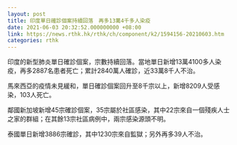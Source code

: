 ```yaml
---
layout: post
title: 印度單日確診個案持續回落　再多13萬4千多人染疫
date: 2021-06-03 20:32:52.000000000 +08:00
link: https://news.rthk.hk/rthk/ch/component/k2/1594156-20210603.htm
categories: rthk
---
```


印度的新型肺炎單日確診個案，宗數持續回落。當地單日新增13萬4100多人染疫，再多2887名患者死亡；累計2840萬人確診，近33萬8千人不治。

馬來西亞的疫情未見緩和，單日確診個案回升至8千宗以上，新增8209人受感染，103人死亡。

鄰國新加坡新增45宗確診個案，35宗屬於社區感染，其中22宗來自一個殘疾人士之家的群組；在其餘13宗社區病例中，兩宗感染源頭不明。

泰國單日新增3886宗確診，其中1230宗來自監獄；另外再多39人不治。
